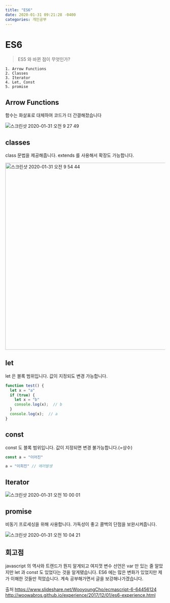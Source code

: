 ```yaml
---
title: "ES6"
date: 2020-01-31 09:21:28 -0400
categories: 개인공부
---
```


# ES6 

>ES5 와 바뀐 점이 무엇인가?

    1. Arrow Functions
    2. Classes
    3. Iterator
    4. Let, Const
    5. promise
    
## Arrow Functions

함수는 화살표로 대체하여 코드가 더 간결해졌습니다

![스크린샷 2020-01-31 오전 9 27 49](https://user-images.githubusercontent.com/45488643/73502363-1de40300-440c-11ea-9689-568dd1d7b23b.png)

## classes

class 문법을 제공해줍니다. extends 를 사용해서 확장도 가능합니다.

<img width="588" alt="스크린샷 2020-01-31 오전 9 54 44" src="https://user-images.githubusercontent.com/45488643/73503540-dc555700-440f-11ea-9d9f-9c4ce96a3487.png">


## let

let 은 블록 범위입니다. 값이 지정되도 변경 가능합니다.

```javascript
function test() {
  let x = "a"
  if (true) {
    let x = "b"
    console.log(x);  // b
  }
  console.log(x);  // a
}
```

## const

const 도 블록 범위입니다. 값이 지정되면 변경 불가능합니다.(=상수)

```javascript
const a = "이어진"

a = "이희진" // 에러발생
```


## Iterator

![스크린샷 2020-01-31 오전 10 00 01](https://user-images.githubusercontent.com/45488643/73503768-8503b680-4410-11ea-8f47-b81dbb6fbbc8.png)

## promise

비동기 프로세싱을 위해 사용합니다. 가독성이 좋고 콜백의 단점을 보완시켜줍니다.

![스크린샷 2020-01-31 오전 10 04 21](https://user-images.githubusercontent.com/45488643/73503952-17a45580-4411-11ea-9622-e189a960817f.png)


## 회고점

javascript 의 역사와 트렌드가 뭔지 알게되고
여지껏 변수 선언은 var 만 있는 줄 알았지만 let 과 const 도 있었다는 것을 알게됐습니다. ES6 에는 많은 변화가 있었지만 제가 이해한 것들만 적었습니다. 계속 공부해가면서 글을 보강해나가겠습니다. 



출처 https://www.slideshare.net/WooyoungCho/ecmascript-6-64456124
    http://woowabros.github.io/experience/2017/12/01/es6-experience.html
 



